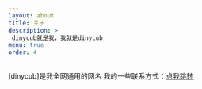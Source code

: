 ```yaml
---
layout: about
title: 关于
description: >
 dinycub就是我，我就是dinycub
menu: true
order: 4
---
```

[dinycub]是我全网通用的网名
我的一些联系方式：<a href="https://dinycub.github.io/happy-old-home/#2">点我跳转</a>
